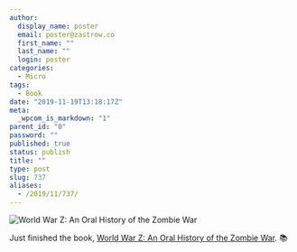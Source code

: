 ```yaml
---
author:
  display_name: poster
  email: poster@zastrow.co
  first_name: ""
  last_name: ""
  login: poster
categories:
  - Micro
tags:
  - Book
date: "2019-11-19T13:18:17Z"
meta:
  _wpcom_is_markdown: "1"
parent_id: "0"
password: ""
published: true
status: publish
title: ""
type: post
slug: 737
aliases:
  - /2019/11/737/
---
```

<p><img src="https://i.gr-assets.com/images/S/compressed.photo.goodreads.com/books/1372004156l/18111927.jpg" alt="World War Z: An Oral History of the Zombie War" /></p>

<p>Just finished the book, <a href="https://www.goodreads.com/review/show/3044573722?utm_medium=api&amp;utm_source=rss">World War Z: An Oral History of the Zombie War</a>. 📚</p>

